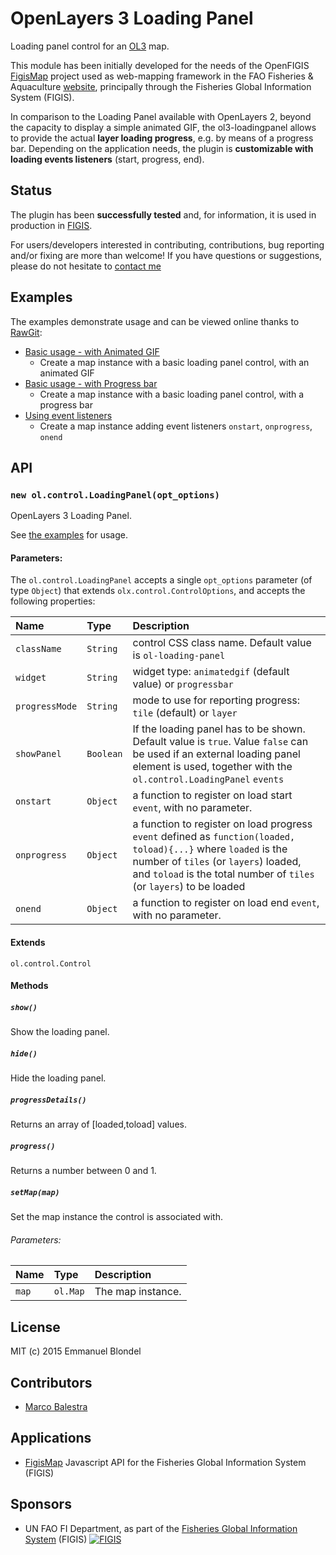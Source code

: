 # OpenLayers 3 Loading Panel

Loading panel control for an [OL3](https://github.com/openlayers/ol3) map.


This module has been initially developed for the needs of the OpenFIGIS [FigisMap](https://github.com/openfigis/FigisMap) project used as web-mapping framework in the FAO Fisheries & Aquaculture [website](http://www.fao.org/fishery/en), principally through the Fisheries Global Information System (FIGIS).

In comparison to the Loading Panel available with OpenLayers 2, beyond the capacity to display a simple animated GIF, the ol3-loadingpanel allows to provide the actual **layer loading progress**, e.g. by means of a progress bar. Depending on the application needs, the plugin is **customizable with loading events listeners** (start, progress, end).

## Status

The plugin has been **successfully tested** and, for information, it is used in production in [FIGIS](http://www.fao.org/fishery/topic/18042/en).

For users/developers interested in contributing, contributions, bug reporting and/or fixing are more than welcome! If you have questions or suggestions, please do not hesitate to [contact me](mailto:emmanuel.blondel1@gmail.com)

## Examples

The examples demonstrate usage and can be viewed online thanks to [RawGit](http://rawgit.com/):

* [Basic usage - with Animated GIF](http://rawgit.com/eblondel/ol3-loadingpanel/master/examples/loadingpanel.html)
   * Create a map instance with a basic loading panel control, with an animated GIF
* [Basic usage - with Progress bar](http://rawgit.com/eblondel/ol3-loadingpanel/master/examples/loadingpanel-progress.html)
   * Create a map instance with a basic loading panel control, with a progress bar
* [Using event listeners](http://rawgit.com/eblondel/ol3-loadingpanel/master/examples/loadingpanel-events.html)
   * Create a map instance adding event listeners ``onstart``, ``onprogress``, ``onend``
   
## API

### `new ol.control.LoadingPanel(opt_options)`

OpenLayers 3 Loading Panel.

See [the examples](./examples) for usage.

#### Parameters:

The ``ol.control.LoadingPanel`` accepts a single ``opt_options`` parameter (of type ``Object``) that extends ``olx.control.ControlOptions``, and accepts the following properties:

|Name|Type|Description|
|:---|:---|:----------|
|`className`|`String`| control CSS class name. Default value is ``ol-loading-panel``|
|`widget`|`String`| widget type: ``animatedgif`` (default value) or ``progressbar``|
|`progressMode`|`String`| mode to use for reporting progress: ``tile`` (default) or ``layer``|
|`showPanel`|`Boolean`| If the loading panel has to be shown. Default value is ``true``. Value ``false`` can be used if an external loading panel element is used, together with the ``ol.control.LoadingPanel`` ``events``|
|`onstart`|`Object`| a function to register on load start ``event``, with no parameter.|
|`onprogress`|`Object`| a function to register on load progress ``event`` defined as ``function(loaded, toload){...}`` where ``loaded`` is the number of ``tiles`` (or ``layers``) loaded, and ``toload`` is the total number of ``tiles`` (or ``layers``) to be loaded |
|`onend`|`Object`| a function to register on load end  ``event``, with no parameter.|

#### Extends

`ol.control.Control`

#### Methods

##### `show()`

Show the loading panel.

##### `hide()`

Hide the loading panel.

##### `progressDetails()`

Returns an array of [loaded,toload] values.

##### `progress()`

Returns a number between 0 and 1.

##### `setMap(map)`

Set the map instance the control is associated with.

###### Parameters:

|Name|Type|Description|
|:---|:---|:----------|
|`map`|`ol.Map`| The map instance. |

## License

MIT (c) 2015 Emmanuel Blondel

## Contributors

* [Marco Balestra](https://github.com/marcobalestra)

## Applications

* [FigisMap](https://github.com/openfigis/FigisMap) Javascript API for the Fisheries Global Information System (FIGIS)

## Sponsors

* UN FAO FI Department, as part of the [Fisheries Global Information System](http://www.fao.org/fishery/topic/18042/en) (FIGIS)
[![FIGIS](http://www.fao.org/figis/servlet/IRS?iid=17437)](http://www.fao.org/fishery/topic/18042/e)
